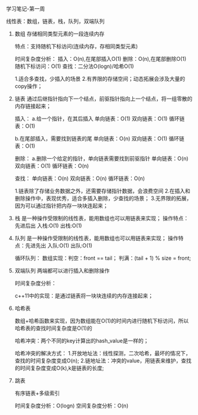学习笔记-第一周

线性表：数组，链表，栈，队列，双端队列

1. 数组
   存储相同类型元素的一段连续内存
   
   特点：支持随机下标访问(连续内存，存相同类型元素)
   
   时间复杂度分析：
   插入：O(n),在尾部插入O(1)
   删除：O(n),在尾部删除O(1)
   随机下标访问：O(1)
   查找：二分法O(logn)/哈希O(1)
   

   1.适合多查找，少插入的场景
   2.有界限的存储空间；动态拓展会涉及大量的copy操作；
   
   
2. 链表
   通过后继指针指向下一个结点，前驱指针指向上一个结点，将一组零散的内存链接起来；
   
   插入：
   a.给一个指针，在其后插入
   单向链表：O(1)
   双向链表：O(1)
   循环链表：O(1)
   
   b.在尾部插入，需要找到链表的尾
   单向链表：O(n)
   双向链表：O(1)
   循环链表：O(1)  
   
   删除：
   a.删除一个给定的指针，单向链表需要找到前驱指针
   单向链表：O(n)
   双向链表：O(1)
   循环链表：O(n) 
   
   查找：
   单向链表：O(n)
   双向链表：O(n)
   循环链表：O(n) 
  
   1.链表除了存储业务数据之外，还需要存储指针数据，会浪费空间
   2.在插入和删除操作中，表现优秀，适合多插入删除，少查找的场景；
   3.无界限的拓展，因为可以通过指针把内存一块块连起来；
   
3. 栈
   是一种操作受限制的线性表，能用数组也可以用链表来实现；
   操作特点：先进后出
   入栈:O(1)
   出栈:O(1)
   
4. 队列
   是一种操作受限制的线性表，能用数组也可以用链表来实现；
   操作特点：先进先出
   入队:O(1)
   出队:O(1)
   
   循环队列：
   数组实现：判空：front == tail； 判满：(tail + 1) % size = front;

5. 双端队列
   两端都可以进行插入和删除操作
   
   时间复杂度分析：
   
   c++11中的实现：是通过链表将一块块连续的内存连接起来；
   
6. 哈希表
   
   数组+哈希函数来实现，因为数组能在O(1)的时间内进行随机下标访问，所以哈希表的查找时间复杂度是O(1)的
   
   哈希冲突：两个不同的key计算出的hash_value是一样的；
   
   哈希冲突的解决方式：
   1.开放地址法：线性探测，二次哈希，最坏的情况下，查找的时间复杂度变成O(n);
   2.链地址法：冲突的value，用链表来维护，查找的时间复杂度变成O(k),k是链表的长度;
   

7. 跳表
   
   有序链表+多级索引
  
   时间复杂度分析：O(logn)
   空间复杂度分析：O(n)
   
   
   
   
